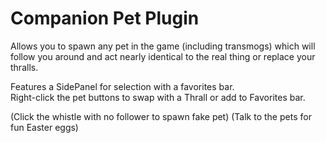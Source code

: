 # Companion Pet Plugin
Allows you to spawn any pet in the game (including transmogs) which will follow you around and act nearly identical to the real thing or replace your thralls. 

Features a SidePanel for selection with a favorites bar.  
Right-click the pet buttons to swap with a Thrall or add to Favorites bar. 

(Click the whistle with no follower to spawn fake pet)
(Talk to the pets for fun Easter eggs)
